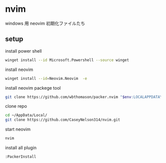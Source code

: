 # nvim

windows 用 neovim 初期化ファイルたち

## setup

install power shell

```sh
winget install --id Microsoft.Powershell --source winget
```

install neovim

```sh
winget install --id=Neovim.Neovim  -e
```

install neovim packege tool

```sh
git clone https://github.com/wbthomason/packer.nvim "$env:LOCALAPPDATA\nvim-data\site\pack\packer\start\packer.nvim"
```

clone repo

```sh
cd ~/AppData/Local/
git clone https://github.com/CaseyNelson314/nvim.git
```

start neovim

```sh
nvim
```

install all plugin

```sh
:PackerInstall
```
